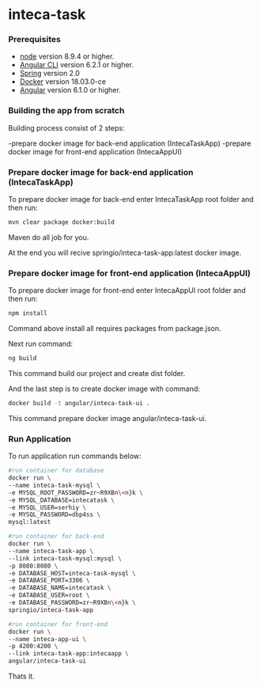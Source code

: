 # inteca-task

### Prerequisites

 - [node](https://nodejs.org/en/download/) version 8.9.4 or higher.
 - [Angular CLI](https://github.com/angular/angular-cli) version 6.2.1 or higher.
 - [Spring](http://spring.io/projects/spring-boot) version 2.0
 - [Docker](https://www.docker.com/get-started) version 18.03.0-ce
 - [Angular](https://github.com/angular/angular) version 6.1.0 or higher.
 
 ### Building the app from scratch

Building process consist of 2 steps:

-prepare docker image for back-end application (IntecaTaskApp)
-prepare docker image for front-end application (IntecaAppUI)

 ### Prepare docker image for back-end application (IntecaTaskApp)
 
 To prepare docker image for back-end enter IntecaTaskApp root folder and then run:
 
 ```bash
mvn clear package docker:build
```

Maven do all job for you.

At the end you will recive springio/inteca-task-app:latest docker image.

 ### Prepare docker image for front-end application (IntecaAppUI)
 
 To prepare docker image for front-end enter IntecaAppUI root folder and then run:
 
 ```bash
npm install
```

Command above install all requires packages from package.json.

Next run command:

 ```bash
ng build
```

This command build our project and create dist folder.

And the last step is to create docker image with command:

 ```bash
docker build -t angular/inteca-task-ui .
```

This command prepare docker image angular/inteca-task-ui.

 ### Run Application
 
 To run application run commands below:
  ```bash
#run container for database
  docker run \
  --name inteca-task-mysql \
  -e MYSQL_ROOT_PASSWORD=zr~R9XBn\<n}k \
  -e MYSQL_DATABASE=intecatask \
  -e MYSQL_USER=serhiy \
  -e MYSQL_PASSWORD=dbp4ss \
  mysql:latest
  
#run container for back-end
 docker run \
 --name inteca-task-app \
 --link inteca-task-mysql:mysql \
 -p 8080:8080 \
 -e DATABASE_HOST=inteca-task-mysql \
 -e DATABASE_PORT=3306 \
 -e DATABASE_NAME=intecatask \
 -e DATABASE_USER=root \
 -e DATABASE_PASSWORD=zr~R9XBn\<n}k \
 springio/inteca-task-app 

#run container for front-end
  docker run \
  --name inteca-app-ui \
  -p 4200:4200 \
  --link inteca-task-app:intecaapp \
  angular/inteca-task-ui
```

Thats it.
 